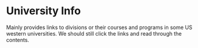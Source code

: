 # University Info
Mainly provides links to divisions or their courses and programs in some US western universities. We should still click the links and read through the contents.
